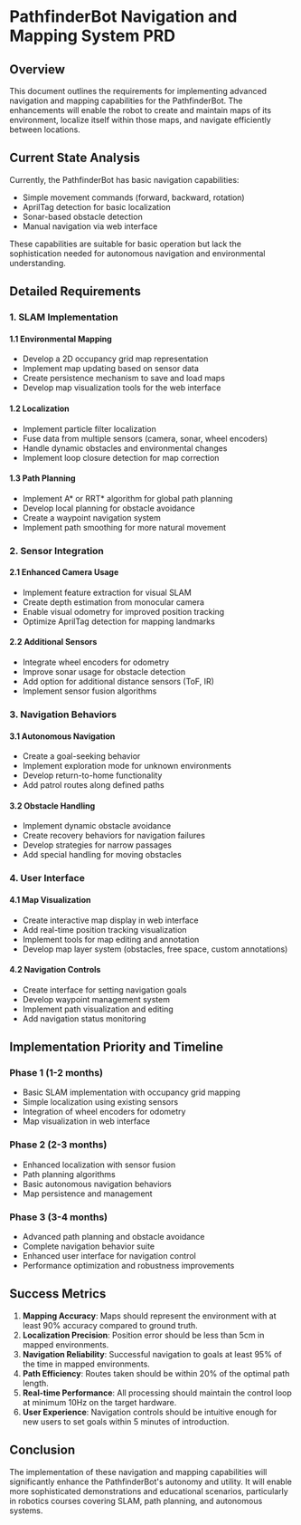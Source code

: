 # PathfinderBot Navigation and Mapping System PRD

## Overview

This document outlines the requirements for implementing advanced navigation and mapping capabilities for the PathfinderBot. The enhancements will enable the robot to create and maintain maps of its environment, localize itself within those maps, and navigate efficiently between locations.

## Current State Analysis

Currently, the PathfinderBot has basic navigation capabilities:
- Simple movement commands (forward, backward, rotation)
- AprilTag detection for basic localization
- Sonar-based obstacle detection
- Manual navigation via web interface

These capabilities are suitable for basic operation but lack the sophistication needed for autonomous navigation and environmental understanding.

## Detailed Requirements

### 1. SLAM Implementation

#### 1.1 Environmental Mapping
- Develop a 2D occupancy grid map representation
- Implement map updating based on sensor data
- Create persistence mechanism to save and load maps
- Develop map visualization tools for the web interface

#### 1.2 Localization
- Implement particle filter localization
- Fuse data from multiple sensors (camera, sonar, wheel encoders)
- Handle dynamic obstacles and environmental changes
- Implement loop closure detection for map correction

#### 1.3 Path Planning
- Implement A* or RRT* algorithm for global path planning
- Develop local planning for obstacle avoidance
- Create a waypoint navigation system
- Implement path smoothing for more natural movement

### 2. Sensor Integration

#### 2.1 Enhanced Camera Usage
- Implement feature extraction for visual SLAM
- Create depth estimation from monocular camera
- Enable visual odometry for improved position tracking
- Optimize AprilTag detection for mapping landmarks

#### 2.2 Additional Sensors
- Integrate wheel encoders for odometry
- Improve sonar usage for obstacle detection
- Add option for additional distance sensors (ToF, IR)
- Implement sensor fusion algorithms

### 3. Navigation Behaviors

#### 3.1 Autonomous Navigation
- Create a goal-seeking behavior
- Implement exploration mode for unknown environments
- Develop return-to-home functionality
- Add patrol routes along defined paths

#### 3.2 Obstacle Handling
- Implement dynamic obstacle avoidance
- Create recovery behaviors for navigation failures
- Develop strategies for narrow passages
- Add special handling for moving obstacles

### 4. User Interface

#### 4.1 Map Visualization
- Create interactive map display in web interface
- Add real-time position tracking visualization
- Implement tools for map editing and annotation
- Develop map layer system (obstacles, free space, custom annotations)

#### 4.2 Navigation Controls
- Create interface for setting navigation goals
- Develop waypoint management system
- Implement path visualization and editing
- Add navigation status monitoring

## Implementation Priority and Timeline

### Phase 1 (1-2 months)
- Basic SLAM implementation with occupancy grid mapping
- Simple localization using existing sensors
- Integration of wheel encoders for odometry
- Map visualization in web interface

### Phase 2 (2-3 months)
- Enhanced localization with sensor fusion
- Path planning algorithms
- Basic autonomous navigation behaviors
- Map persistence and management

### Phase 3 (3-4 months)
- Advanced path planning and obstacle avoidance
- Complete navigation behavior suite
- Enhanced user interface for navigation control
- Performance optimization and robustness improvements

## Success Metrics

1. **Mapping Accuracy**: Maps should represent the environment with at least 90% accuracy compared to ground truth.
2. **Localization Precision**: Position error should be less than 5cm in mapped environments.
3. **Navigation Reliability**: Successful navigation to goals at least 95% of the time in mapped environments.
4. **Path Efficiency**: Routes taken should be within 20% of the optimal path length.
5. **Real-time Performance**: All processing should maintain the control loop at minimum 10Hz on the target hardware.
6. **User Experience**: Navigation controls should be intuitive enough for new users to set goals within 5 minutes of introduction.

## Conclusion

The implementation of these navigation and mapping capabilities will significantly enhance the PathfinderBot's autonomy and utility. It will enable more sophisticated demonstrations and educational scenarios, particularly in robotics courses covering SLAM, path planning, and autonomous systems.

